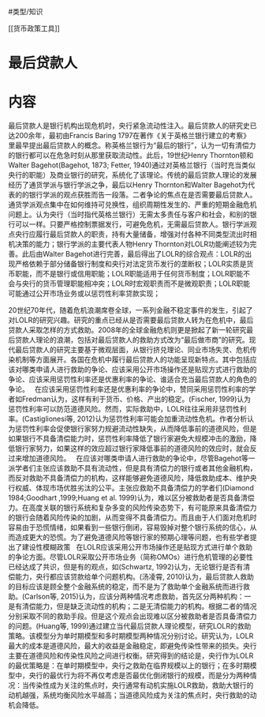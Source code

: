 #类型/知识



[[货币政策工具]]

# 最后贷款人

# 内容

最后贷款人是银行机构出现危机时，央行紧急流动性注入。最后贷款人的研究史已达200余年，最初由Francis Baring 1797在著作《关于英格兰银行建立的考察》里最早提出最后贷款人的概念。称英格兰银行为“最后的银行”，认为一切有清偿力的银行都可以在危急时刻从那里获取流动性。此后，19世纪Henry Thornton顿和Walter Bagehot(Bagehot, 1873; Fetter, 1940)通过对英格兰银行（当时充当类似央行的职能）及商业银行的研究，系统化了该理论。传统的最后贷款人理论的发展经历了通货学派与银行学派之争，最后以Henry Thornton和Walter Bagehot为代表的的银行学派的观点获胜而告一段落。二者争论的焦点在是否需要最后贷款人。通货学派观点集中在如何维持可兑换性，组织周期性发生的、严重的短期金融危机问题上。认为央行（当时指代英格兰银行）无需太多责任与客户和社会，和别的银行可以一样。只要严格控制票据发行，可避免危机，无需最后贷款人。银行学派观点央行应履行最后贷款人的职责，持有大量储备，增强对付各种不同类型流出时相机决策的能力；银行学派的主要代表人物Henry Thornton对LOLR功能阐述较为完善。此后由Walter Bagehot进行完善，最后得出了LOLR的综合观点：LOLR的出现严格依赖于部分储备银行制度和央行对法定货币发行的垄断权；LOLR实质是货币职能，而不是银行或信用职能；LOLR职能适用于任何货币制度；LOLR职能不会与央行的货币管理职能相冲突；LOLR时宏观职责而不是微观职责；LOLR职能可能通过公开市场业务或以惩罚性利率贷款实现；

20世纪70年代，随着危机浪潮席卷全球，一系列金融不稳定事件的发生，引起了对LOLR的研究兴趣。研究的重点已经从是否需要最后贷款人转为在危机中，最后贷款人采取怎样的方式救助。2008年的全球金融危机则更是掀起了新一轮研究最后贷款人理论的浪潮，包括对最后贷款人的救助方式改为“最后做市商”的研究。现代最后贷款人的研究主要基于微观层面，从银行挤兑理论、同业市场失灵、危机传染机制等方面展开。各国在危机中履行最后贷款人的功能呈现新特点。其中包括应该对哪类申请人进行救助的争论、应该采用公开市场操作还是贴现方式进行救助的争论、应该采用惩罚性利率还是优惠利率的争论、谁适合充当最后贷款人的角色的争论。
 
在应该采用惩罚性利率还是优惠利率的争论中，赞同采用惩罚性利率的学者如Fredman认为，这样有利于货币、价格、产出的稳定。(Fischer, 1999)认为惩罚性利率可以防范道德风险。然而，实际救助中，LOLR往往采用非惩罚性利率。(Castiglionesi等, 2012)认为惩罚性利率可能会加重流动性危机。作者分析认为惩罚性利率会促使银行家努力规避流动性缺失，从而降低事前的道德风险，但是如果银行不具备清偿能力时，惩罚性利率降低了银行家避免大规模冲击的激励，降低银行家努力，如果这样的效应超过银行家降低事前的道德风险的效应时，就会反过来增加道德风险。
 
在应该对哪类申请人进行救助的争论中，尽管Bagehot等一派学者们主张应该救助不具有流动性，但是具有清偿力的银行或者其他金融机构，而反对救助不具备清偿力的机构，这样能够避免道德风险，降低救助成本、维护央行权威、体现市场优胜劣汰的公平。主张应救助不具备清偿力的学者们(Diamond 1984;Goodhart ,1999;Huang et al. 1999)认为，难以区分被救助者是否具备清偿力。在高度关联的银行系统和复杂多变的风险传染态势下，有可能原来具备清偿力的银行会随着风险传染的加剧，从而变得不具备清偿力。而且由于人们面对危机时容易由于恐慌情绪，如果看到一些银行倒闭，容易毁掉对整个银行系统的信心，从而造成更大的恐慌。为了避免道德风险等银行家的预期心理等问题，也有些学者提出了建设性模糊政策
 
在LOLR应该采用公开市场操作还是贴现方式进行单个救助的争论方面。尽管LOLR采取公开市场业务（简称OMOs）进行危机管理的必要性已经达成了共识，但是有的观点，如(Schwartz, 1992)认为，无论银行是否有清偿能力，央行都应该贷款给单个问题机构。(汤凌霄, 2010)认为，最后贷款人救助的目标应该是顾全整个金融系统的稳定，而不是为了救助单个金融系统而进行救助。(Carlson等, 2015)认为，应该分两种情况考虑救助，首先区分两种机构：一是有清偿能力，但是缺乏流动性的机构；二是无清偿能力的机构。根据二者的情况分别采取不同的救助手段。但是这个观点会出现难以区分被救助者是否具备清偿力的问题。(Huang等, 1999)通过建立当代最后贷款人理论模型，研究LOLR的救助策略。该模型分为单时期模型和多时期模型两种情况分别讨论。研究认为，LOLR最大的成本是道德风险，最大的收益是金融稳定，即避免传染性带来的损失。央行主要在道德风险和传染性风险之间进行权衡。研究得到的结论是，央行作为LOLR的最优策略是：在单时期模型中，央行之救助在临界规模以上的银行；在多时期模型中，央行的最优行为将不再仅考虑是否最优化倒闭银行的规模，而是分为两种情况：当传染性成为关注的焦点时，央行通常有动机实施LOLR救助，救助大银行的动机越强，系统均衡风险水平越高；当道德风险成为关注的焦点时，央行救助的动机会降低。

